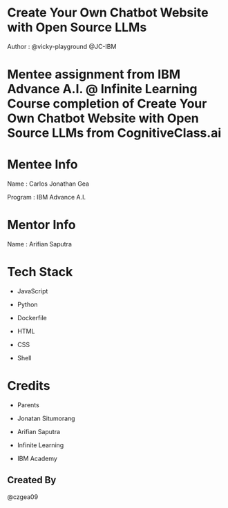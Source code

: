# Create Your Own Chatbot Website with Open Source LLMs

Author : @vicky-playground @JC-IBM

# Mentee assignment from IBM Advance A.I. @ Infinite Learning Course completion of Create Your Own Chatbot Website with Open Source LLMs from CognitiveClass.ai

# Mentee Info

Name : Carlos Jonathan Gea

Program : IBM Advance A.I.

# Mentor Info

Name : Arifian Saputra

# Tech Stack

- JavaScript

- Python
 
- Dockerfile

- HTML
 
- CSS

- Shell

# Credits

- Parents

- Jonatan Situmorang

- Arifian Saputra

- Infinite Learning

- IBM Academy

## Created By

@czgea09
